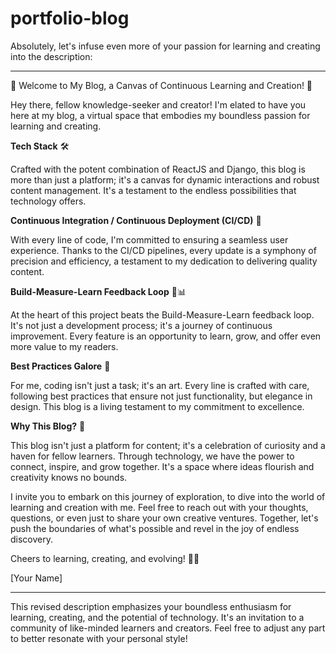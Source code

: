# portfolio-blog

Absolutely, let's infuse even more of your passion for learning and creating into the description:

---

🚀 Welcome to My Blog, a Canvas of Continuous Learning and Creation! 🚀

Hey there, fellow knowledge-seeker and creator! I'm elated to have you here at my blog, a virtual space that embodies my boundless passion for learning and creating.

**Tech Stack** 🛠️

Crafted with the potent combination of ReactJS and Django, this blog is more than just a platform; it's a canvas for dynamic interactions and robust content management. It's a testament to the endless possibilities that technology offers.

**Continuous Integration / Continuous Deployment (CI/CD)** 🔄

With every line of code, I'm committed to ensuring a seamless user experience. Thanks to the CI/CD pipelines, every update is a symphony of precision and efficiency, a testament to my dedication to delivering quality content.

**Build-Measure-Learn Feedback Loop** 🔄📊

At the heart of this project beats the Build-Measure-Learn feedback loop. It's not just a development process; it's a journey of continuous improvement. Every feature is an opportunity to learn, grow, and offer even more value to my readers.

**Best Practices Galore** 🌟

For me, coding isn't just a task; it's an art. Every line is crafted with care, following best practices that ensure not just functionality, but elegance in design. This blog is a living testament to my commitment to excellence.

**Why This Blog?** 🤔

This blog isn't just a platform for content; it's a celebration of curiosity and a haven for fellow learners. Through technology, we have the power to connect, inspire, and grow together. It's a space where ideas flourish and creativity knows no bounds.

I invite you to embark on this journey of exploration, to dive into the world of learning and creation with me. Feel free to reach out with your thoughts, questions, or even just to share your own creative ventures. Together, let's push the boundaries of what's possible and revel in the joy of endless discovery.

Cheers to learning, creating, and evolving! 🚀🌟

[Your Name]

---

This revised description emphasizes your boundless enthusiasm for learning, creating, and the potential of technology. It's an invitation to a community of like-minded learners and creators. Feel free to adjust any part to better resonate with your personal style!
